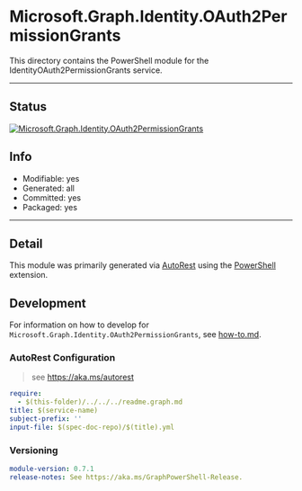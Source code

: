 <!-- region Generated -->
# Microsoft.Graph.Identity.OAuth2PermissionGrants
This directory contains the PowerShell module for the IdentityOAuth2PermissionGrants service.

---
## Status
[![Microsoft.Graph.Identity.OAuth2PermissionGrants](https://img.shields.io/powershellgallery/v/Microsoft.Graph.Identity.OAuth2PermissionGrants.svg?style=flat-square&label=Microsoft.Graph.Identity.OAuth2PermissionGrants "Microsoft.Graph.Identity.OAuth2PermissionGrants")](https://www.powershellgallery.com/packages/Microsoft.Graph.Identity.OAuth2PermissionGrants/)

## Info
- Modifiable: yes
- Generated: all
- Committed: yes
- Packaged: yes

---
## Detail
This module was primarily generated via [AutoRest](https://github.com/Azure/autorest) using the [PowerShell](https://github.com/Azure/autorest.powershell) extension.

## Development
For information on how to develop for `Microsoft.Graph.Identity.OAuth2PermissionGrants`, see [how-to.md](how-to.md).
<!-- endregion -->

### AutoRest Configuration

> see https://aka.ms/autorest

``` yaml
require:
  - $(this-folder)/../../../readme.graph.md
title: $(service-name)
subject-prefix: ''
input-file: $(spec-doc-repo)/$(title).yml
```
### Versioning

``` yaml
module-version: 0.7.1
release-notes: See https://aka.ms/GraphPowerShell-Release.
```
